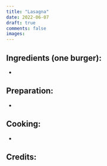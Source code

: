 ```yaml
---
title: "Lasagna"
date: 2022-06-07
draft: true
comments: false
images:
---
```




## Ingredients (one burger):

* 
## Preparation:

* 

## Cooking:

*

## Credits:


